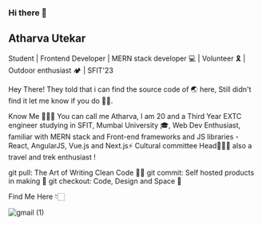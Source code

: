 
### Hi there 👋
## Atharva Utekar
Student | Frontend Developer | MERN stack developer 💻 | Volunteer 🎗️ | Outdoor enthusiast 🏕️ | SFIT'23

Hey There! 
They told that i can find the source code of 🌏 here, Still didn't find it let me know if you do 🙏🏻.

Know Me 🙋🏻‍♂️
You can call me Atharva, I am 20 and a Third Year EXTC engineer studying in SFIT, Mumbai University 🎓,
Web Dev Enthusiast, familiar with MERN stack and Front-end frameworks and JS libraries - React, AngularJS, Vue.js and Next.js⚡
Cultural committee Head🤹🏻‍♂️ also a travel and trek enthusiast !


git pull: The Art of Writing Clean Code 👌🏻
git commit: Self hosted products in making 🤩
git checkout: Code, Design and Space 🚀

Find Me Here 👇🏻

![gmail (1)](https://user-images.githubusercontent.com/65060103/126262505-014b0278-1ace-4bc4-92dc-438ce47e00e3.png)





<!--
Here are some ideas to get you started:

- 🔭 I’m currently working on ...
- 🌱 I’m currently learning ...
- 👯 I’m looking to collaborate on ...
- 🤔 I’m looking for help with ...
- 💬 Ask me about ...
- 📫 How to reach me: ...
- 😄 Pronouns: ...
- ⚡ Fun fact: ...
-->

